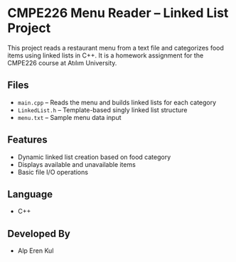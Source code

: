 # CMPE226 Menu Reader – Linked List Project

This project reads a restaurant menu from a text file and categorizes food items using linked lists in C++. It is a homework assignment for the CMPE226 course at Atılım University.

## Files
- `main.cpp` – Reads the menu and builds linked lists for each category
- `LinkedList.h` – Template-based singly linked list structure
- `menu.txt` – Sample menu data input

## Features
- Dynamic linked list creation based on food category
- Displays available and unavailable items
- Basic file I/O operations

## Language
- C++

## Developed By
- Alp Eren Kul 
